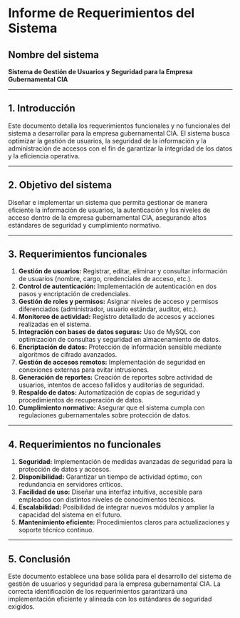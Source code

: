 # Informe de Requerimientos del Sistema

## Nombre del sistema
**Sistema de Gestión de Usuarios y Seguridad para la Empresa Gubernamental CIA**

---

## 1. Introducción
Este documento detalla los requerimientos funcionales y no funcionales del sistema a desarrollar para la empresa gubernamental CIA. El sistema busca optimizar la gestión de usuarios, la seguridad de la información y la administración de accesos con el fin de garantizar la integridad de los datos y la eficiencia operativa.

---

## 2. Objetivo del sistema
Diseñar e implementar un sistema que permita gestionar de manera eficiente la información de usuarios, la autenticación y los niveles de acceso dentro de la empresa gubernamental CIA, asegurando altos estándares de seguridad y cumplimiento normativo.

---

## 3. Requerimientos funcionales
1. **Gestión de usuarios:** Registrar, editar, eliminar y consultar información de usuarios (nombre, cargo, credenciales de acceso, etc.).
2. **Control de autenticación:** Implementación de autenticación en dos pasos y encriptación de credenciales.
3. **Gestión de roles y permisos:** Asignar niveles de acceso y permisos diferenciados (administrador, usuario estándar, auditor, etc.).
4. **Monitoreo de actividad:** Registro detallado de accesos y acciones realizadas en el sistema.
5. **Integración con bases de datos seguras:** Uso de MySQL con optimización de consultas y seguridad en almacenamiento de datos.
6. **Encriptación de datos:** Protección de información sensible mediante algoritmos de cifrado avanzados.
7. **Gestión de accesos remotos:** Implementación de seguridad en conexiones externas para evitar intrusiones.
8. **Generación de reportes:** Creación de reportes sobre actividad de usuarios, intentos de acceso fallidos y auditorías de seguridad.
9. **Respaldo de datos:** Automatización de copias de seguridad y procedimientos de recuperación de datos.
10. **Cumplimiento normativo:** Asegurar que el sistema cumpla con regulaciones gubernamentales sobre protección de datos.

---

## 4. Requerimientos no funcionales
1. **Seguridad:** Implementación de medidas avanzadas de seguridad para la protección de datos y accesos.
2. **Disponibilidad:** Garantizar un tiempo de actividad óptimo, con redundancia en servidores críticos.
3. **Facilidad de uso:** Diseñar una interfaz intuitiva, accesible para empleados con distintos niveles de conocimientos técnicos.
4. **Escalabilidad:** Posibilidad de integrar nuevos módulos y ampliar la capacidad del sistema en el futuro.
5. **Mantenimiento eficiente:** Procedimientos claros para actualizaciones y soporte técnico continuo.

---

## 5. Conclusión
Este documento establece una base sólida para el desarrollo del sistema de gestión de usuarios y seguridad para la empresa gubernamental CIA. La correcta identificación de los requerimientos garantizará una implementación eficiente y alineada con los estándares de seguridad exigidos.

